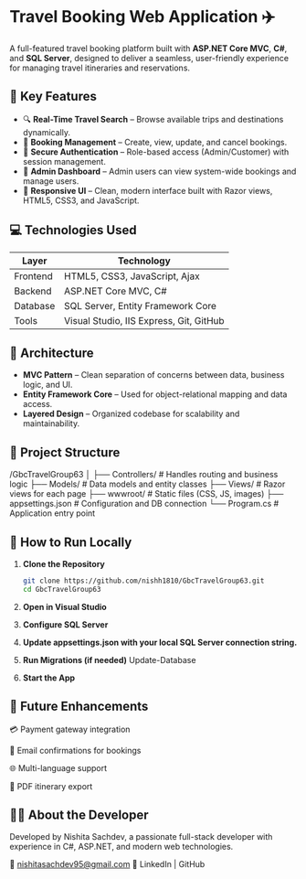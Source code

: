 # Travel Booking Web Application ✈️

A full-featured travel booking platform built with **ASP.NET Core MVC**, **C#**, and **SQL Server**, designed to deliver a seamless, user-friendly experience for managing travel itineraries and reservations.

## 🌟 Key Features

- 🔍 **Real-Time Travel Search** – Browse available trips and destinations dynamically.
- 📅 **Booking Management** – Create, view, update, and cancel bookings.
- 🔐 **Secure Authentication** – Role-based access (Admin/Customer) with session management.
- 🧾 **Admin Dashboard** – Admin users can view system-wide bookings and manage users.
- 🎨 **Responsive UI** – Clean, modern interface built with Razor views, HTML5, CSS3, and JavaScript.

## 💻 Technologies Used

| Layer        | Technology                                |
|--------------|--------------------------------------------|
| Frontend     | HTML5, CSS3, JavaScript, Ajax              |
| Backend      | ASP.NET Core MVC, C#                       |
| Database     | SQL Server, Entity Framework Core          |
| Tools        | Visual Studio, IIS Express, Git, GitHub    |

## 🧩 Architecture

- **MVC Pattern** – Clean separation of concerns between data, business logic, and UI.
- **Entity Framework Core** – Used for object-relational mapping and data access.
- **Layered Design** – Organized codebase for scalability and maintainability.

## 📂 Project Structure

/GbcTravelGroup63 │ ├── Controllers/ # Handles routing and business logic ├── Models/ # Data models and entity classes ├── Views/ # Razor views for each page ├── wwwroot/ # Static files (CSS, JS, images) ├── appsettings.json # Configuration and DB connection └── Program.cs # Application entry point

## 🚀 How to Run Locally

1. **Clone the Repository**
   ```bash
   git clone https://github.com/nishh1810/GbcTravelGroup63.git
   cd GbcTravelGroup63
2. **Open in Visual Studio**

3. **Configure SQL Server**

4. **Update appsettings.json with your local SQL Server connection string.**

5. **Run Migrations (if needed)**
   Update-Database

6. **Start the App**

## 📌 Future Enhancements
💳 Payment gateway integration

📧 Email confirmations for bookings

🌐 Multi-language support

📄 PDF itinerary export

## 🙋‍♀️ About the Developer
Developed by Nishita Sachdev, a passionate full-stack developer with experience in C#, ASP.NET, and modern web technologies.

📧 nishitasachdev95@gmail.com
🔗 LinkedIn | GitHub
